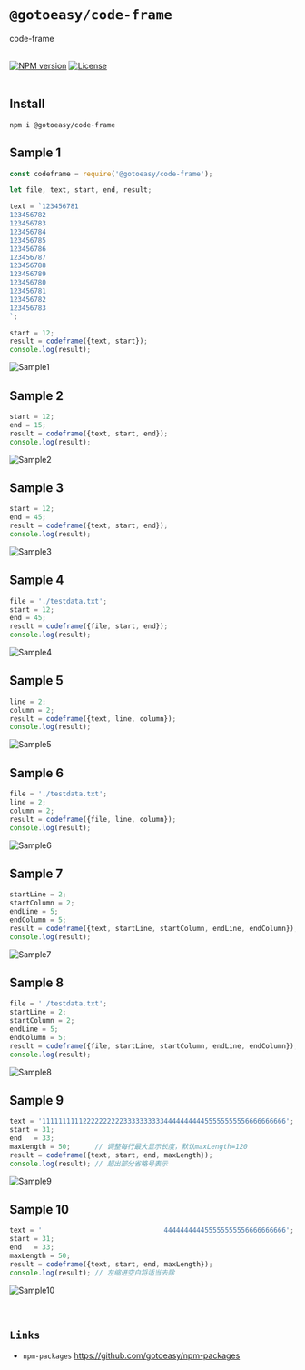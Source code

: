 # `@gotoeasy/code-frame`
code-frame
<br>
<br>

[![NPM version](https://img.shields.io/npm/v/@gotoeasy/code-frame.svg)](https://www.npmjs.com/package/@gotoeasy/code-frame)
[![License](https://img.shields.io/badge/License-Apache%202-brightgreen.svg)](http://www.apache.org/licenses/LICENSE-2.0)
<br>
<br>

## Install
```
npm i @gotoeasy/code-frame
```

## Sample 1
```js
const codeframe = require('@gotoeasy/code-frame');

let file, text, start, end, result;

text = `123456781
123456782
123456783
123456784
123456785
123456786
123456787
123456788
123456789
123456780
123456781
123456782
123456783
`;

start = 12;
result = codeframe({text, start});
console.log(result);
```
![Sample1](https://github.com/gotoeasy/npm-packages/blob/master/code-frame/img/img1.png)
<br>

## Sample 2
```js
start = 12;
end = 15;
result = codeframe({text, start, end});
console.log(result);
```
![Sample2](https://github.com/gotoeasy/npm-packages/blob/master/code-frame/img/img2.png)
<br>

## Sample 3
```js
start = 12;
end = 45;
result = codeframe({text, start, end});
console.log(result);
```
![Sample3](https://github.com/gotoeasy/npm-packages/blob/master/code-frame/img/img3.png)
<br>

## Sample 4
```js
file = './testdata.txt';
start = 12;
end = 45;
result = codeframe({file, start, end});
console.log(result);
```
![Sample4](https://github.com/gotoeasy/npm-packages/blob/master/code-frame/img/img3.png)
<br>

## Sample 5
```js
line = 2;
column = 2;
result = codeframe({text, line, column});
console.log(result);
```
![Sample5](https://github.com/gotoeasy/npm-packages/blob/master/code-frame/img/img1.png)
<br>

## Sample 6
```js
file = './testdata.txt';
line = 2;
column = 2;
result = codeframe({file, line, column});
console.log(result);
```
![Sample6](https://github.com/gotoeasy/npm-packages/blob/master/code-frame/img/img1.png)
<br>

## Sample 7
```js
startLine = 2;
startColumn = 2;
endLine = 5;
endColumn = 5;
result = codeframe({text, startLine, startColumn, endLine, endColumn});
console.log(result);
```
![Sample7](https://github.com/gotoeasy/npm-packages/blob/master/code-frame/img/img3.png)
<br>

## Sample 8
```js
file = './testdata.txt';
startLine = 2;
startColumn = 2;
endLine = 5;
endColumn = 5;
result = codeframe({file, startLine, startColumn, endLine, endColumn});
console.log(result);
```
![Sample8](https://github.com/gotoeasy/npm-packages/blob/master/code-frame/img/img3.png)
<br>

## Sample 9
```js
text = '111111111122222222223333333333444444444455555555556666666666';
start = 31;
end   = 33;
maxLength = 50;      // 调整每行最大显示长度，默认maxLength=120
result = codeframe({text, start, end, maxLength});
console.log(result); // 超出部分省略号表示
```
![Sample9](https://github.com/gotoeasy/npm-packages/blob/master/code-frame/img/img9.png)
<br>

## Sample 10
```js
text = '                              444444444455555555556666666666';
start = 31;
end   = 33;
maxLength = 50;
result = codeframe({text, start, end, maxLength});
console.log(result); // 左缩进空白将适当去除
```
![Sample10](https://github.com/gotoeasy/npm-packages/blob/master/code-frame/img/img10.png)
<br>

<br>

## `Links`
* `npm-packages` https://github.com/gotoeasy/npm-packages

